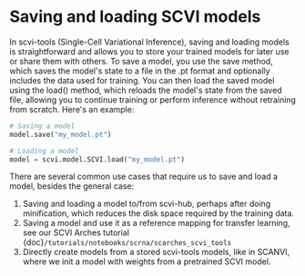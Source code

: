 # Saving and loading SCVI models

In scvi-tools (Single-Cell Variational Inference), saving and loading models is straightforward and allows you to store your trained models for later use or share them with others. To save a model, you use the save method, which saves the model's state to a file in the .pt format and optionally includes the data used for training. You can then load the saved model using the load() method, which reloads the model's state from the saved file, allowing you to continue training or perform inference without retraining from scratch. Here's an example:

```python
# Saving a model
model.save("my_model.pt")

# Loading a model
model = scvi.model.SCVI.load("my_model.pt")
```

There are several common use cases that require us to save and load a model, besides the general case:
1. Saving and loading a model to/from scvi-hub, perhaps after doing minification, which reduces the disk space required by the training data.
2. Saving a model and use it as a reference mapping for transfer learning, see our SCVI Arches tutorial {doc}`/tutorials/notebooks/scrna/scarches_scvi_tools`
3. Directly create models from a stored scvi-tools models, like in SCANVI, where we init a model with weights from a pretrained SCVI model.
